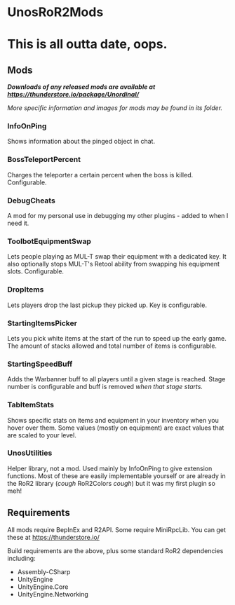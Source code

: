 # UnosRoR2Mods
# This is all outta date, oops.

## Mods
***Downloads of any released mods are available at https://thunderstore.io/package/Unordinal/***

*More specific information and images for mods may be found in its folder.*

### InfoOnPing
Shows information about the pinged object in chat.

### BossTeleportPercent
Charges the teleporter a certain percent when the boss is killed. Configurable.

### DebugCheats
A mod for my personal use in debugging my other plugins - added to when I need it.

### ToolbotEquipmentSwap
Lets people playing as MUL-T swap their equipment with a dedicated key. It also optionally stops MUL-T's Retool ability from swapping his equipment slots. Configurable.

### DropItems
Lets players drop the last pickup they picked up. Key is configurable.

### StartingItemsPicker
Lets you pick white items at the start of the run to speed up the early game. The amount of stacks allowed and total number of items is configurable.

### StartingSpeedBuff
Adds the Warbanner buff to all players until a given stage is reached. Stage number is configurable and buff is removed *when that stage starts.*

### TabItemStats
Shows specific stats on items and equipment in your inventory when you hover over them. Some values (mostly on equipment) are exact values that are scaled to your level.

### UnosUtilities
Helper library, not a mod. Used mainly by InfoOnPing to give extension functions. Most of these are easily implementable yourself or are already in the RoR2 library (*cough* RoR2Colors *cough*) but it was my first plugin so meh!

## Requirements
All mods require BepInEx and R2API. Some require MiniRpcLib. You can get these at https://thunderstore.io/

Build requirements are the above, plus some standard RoR2 dependencies including:

- Assembly-CSharp
- UnityEngine
- UnityEngine.Core
- UnityEngine.Networking
